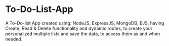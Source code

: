 # To-Do-List-App

A To-Do-list App created using: NodeJS, ExpressJS, MongoDB, EJS, having Create, Read & Delete functionality and dynamic routes, to create your personalized multiple lists and save the data, to access them as and when needed.
